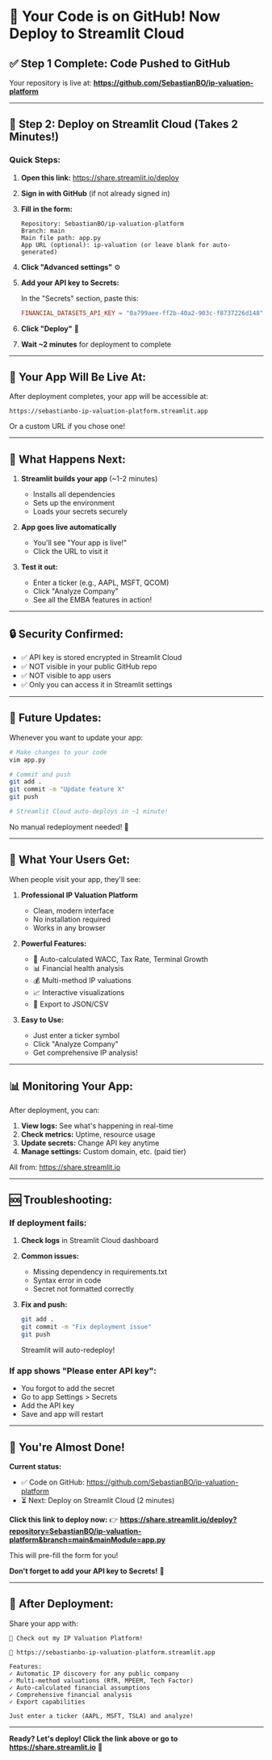 # 🎉 Your Code is on GitHub! Now Deploy to Streamlit Cloud

## ✅ Step 1 Complete: Code Pushed to GitHub

Your repository is live at:
**https://github.com/SebastianBO/ip-valuation-platform**

---

## 🚀 Step 2: Deploy on Streamlit Cloud (Takes 2 Minutes!)

### Quick Steps:

1. **Open this link:** https://share.streamlit.io/deploy

2. **Sign in with GitHub** (if not already signed in)

3. **Fill in the form:**
   ```
   Repository: SebastianBO/ip-valuation-platform
   Branch: main
   Main file path: app.py
   App URL (optional): ip-valuation (or leave blank for auto-generated)
   ```

4. **Click "Advanced settings"** ⚙️

5. **Add your API key to Secrets:**

   In the "Secrets" section, paste this:
   ```toml
   FINANCIAL_DATASETS_API_KEY = "0a799aee-ff2b-40a2-903c-f8737226d148"
   ```

6. **Click "Deploy"** 🚀

7. **Wait ~2 minutes** for deployment to complete

---

## 🎯 Your App Will Be Live At:

After deployment completes, your app will be accessible at:

```
https://sebastianbo-ip-valuation-platform.streamlit.app
```

Or a custom URL if you chose one!

---

## 📱 What Happens Next:

1. **Streamlit builds your app** (~1-2 minutes)
   - Installs all dependencies
   - Sets up the environment
   - Loads your secrets securely

2. **App goes live automatically**
   - You'll see "Your app is live!"
   - Click the URL to visit it

3. **Test it out:**
   - Enter a ticker (e.g., AAPL, MSFT, QCOM)
   - Click "Analyze Company"
   - See all the EMBA features in action!

---

## 🔒 Security Confirmed:

- ✅ API key is stored encrypted in Streamlit Cloud
- ✅ NOT visible in your public GitHub repo
- ✅ NOT visible to app users
- ✅ Only you can access it in Streamlit settings

---

## 🔄 Future Updates:

Whenever you want to update your app:

```bash
# Make changes to your code
vim app.py

# Commit and push
git add .
git commit -m "Update feature X"
git push

# Streamlit Cloud auto-deploys in ~1 minute!
```

No manual redeployment needed! 🎉

---

## 🎁 What Your Users Get:

When people visit your app, they'll see:

1. **Professional IP Valuation Platform**
   - Clean, modern interface
   - No installation required
   - Works in any browser

2. **Powerful Features:**
   - 🤖 Auto-calculated WACC, Tax Rate, Terminal Growth
   - 📊 Financial health analysis
   - 💰 Multi-method IP valuations
   - 📈 Interactive visualizations
   - 💾 Export to JSON/CSV

3. **Easy to Use:**
   - Just enter a ticker symbol
   - Click "Analyze Company"
   - Get comprehensive IP analysis!

---

## 📊 Monitoring Your App:

After deployment, you can:

1. **View logs:** See what's happening in real-time
2. **Check metrics:** Uptime, resource usage
3. **Update secrets:** Change API key anytime
4. **Manage settings:** Custom domain, etc. (paid tier)

All from: https://share.streamlit.io

---

## 🆘 Troubleshooting:

### If deployment fails:

1. **Check logs** in Streamlit Cloud dashboard
2. **Common issues:**
   - Missing dependency in requirements.txt
   - Syntax error in code
   - Secret not formatted correctly

3. **Fix and push:**
   ```bash
   git add .
   git commit -m "Fix deployment issue"
   git push
   ```

   Streamlit will auto-redeploy!

### If app shows "Please enter API key":

- You forgot to add the secret
- Go to app Settings > Secrets
- Add the API key
- Save and app will restart

---

## 🎊 You're Almost Done!

**Current status:**
- ✅ Code on GitHub: https://github.com/SebastianBO/ip-valuation-platform
- ⏳ Next: Deploy on Streamlit Cloud (2 minutes)

**Click this link to deploy now:**
👉 **https://share.streamlit.io/deploy?repository=SebastianBO/ip-valuation-platform&branch=main&mainModule=app.py**

This will pre-fill the form for you!

**Don't forget to add your API key to Secrets!** 🔐

---

## 🌟 After Deployment:

Share your app with:

```
🎉 Check out my IP Valuation Platform!

🔗 https://sebastianbo-ip-valuation-platform.streamlit.app

Features:
✓ Automatic IP discovery for any public company
✓ Multi-method valuations (RfR, MPEEM, Tech Factor)
✓ Auto-calculated financial assumptions
✓ Comprehensive financial analysis
✓ Export capabilities

Just enter a ticker (AAPL, MSFT, TSLA) and analyze!
```

---

**Ready? Let's deploy! Click the link above or go to https://share.streamlit.io** 🚀

